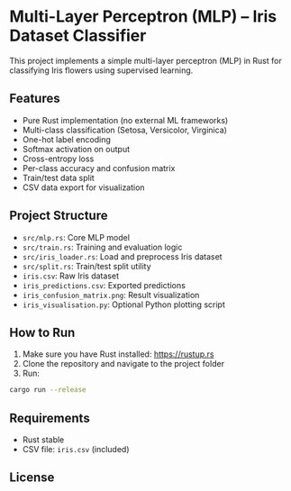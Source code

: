 # Multi-Layer Perceptron (MLP) – Iris Dataset Classifier

This project implements a simple multi-layer perceptron (MLP) in Rust for classifying Iris flowers using supervised learning.

## Features

- Pure Rust implementation (no external ML frameworks)
- Multi-class classification (Setosa, Versicolor, Virginica)
- One-hot label encoding
- Softmax activation on output
- Cross-entropy loss
- Per-class accuracy and confusion matrix
- Train/test data split
- CSV data export for visualization

## Project Structure

- `src/mlp.rs`: Core MLP model
- `src/train.rs`: Training and evaluation logic
- `src/iris_loader.rs`: Load and preprocess Iris dataset
- `src/split.rs`: Train/test split utility
- `iris.csv`: Raw Iris dataset
- `iris_predictions.csv`: Exported predictions
- `iris_confusion_matrix.png`: Result visualization
- `iris_visualisation.py`: Optional Python plotting script

## How to Run

1. Make sure you have Rust installed: https://rustup.rs
2. Clone the repository and navigate to the project folder
3. Run:

```bash
cargo run --release
```

## Requirements

* Rust stable
* CSV file: `iris.csv` (included)

## License

